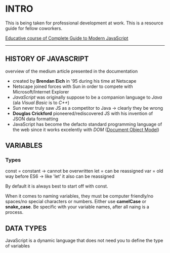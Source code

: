 
# INTRO
This is being taken for professional development at work. This is a resource guide for fellow coworkers.

[Educative course of Complete Guide to Modern JavaScript](https://www.educative.io/courses/complete-guide-to-modern-javascript)

---

## HISTORY OF JAVASCRIPT
overview of the medium article presented in the documentation
- created by **Brendan Eich** in '95 during his time at Netscape
- Netscape joined forces with Sun in order to compete with Microsoft/Internet Explorer
- *JavaScript* was originally suppose to be a companion language to *Java* (ala *Visual Basic* is to *C++*)
- Sun never truly saw JS as a competitor to Java -> clearly they be wrong
- **Douglas Crickford** pioneered/rediscovered JS with his invention of JSON data formatting
- JavaScript has become the defacto standard programming language of the web since it works excelently with *DOM* ([Document Object Model](https://developer.mozilla.org/en-US/docs/Web/API/Document_Object_Model/Introduction))

## VARIABLES

### Types 
const = constant -> cannot be overwritten
let = can be reassigned
var = old way before ES6 -> like 'let' it also can be reassigned

By default it is always best to start off with const.

When it comes to naming variables, they must be computer friendly/no spaces/no special characters or numbers. Either use **camelCase** or **snake_case**.
Be specific with your variable names, after all naing is a process.

## DATA TYPES
JavaScript is a dynamic language that does not need you to define the type of variables
